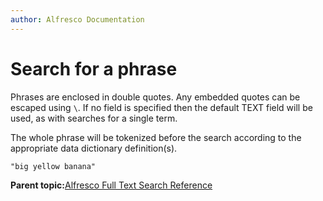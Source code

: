 ```yaml
---
author: Alfresco Documentation
---
```


# Search for a phrase

Phrases are enclosed in double quotes. Any embedded quotes can be escaped using `\`. If no field is specified then the default TEXT field will be used, as with searches for a single term.

The whole phrase will be tokenized before the search according to the appropriate data dictionary definition\(s\).

```
"big yellow banana"
```

**Parent topic:**[Alfresco Full Text Search Reference](../concepts/searchsyntax-intro.md)

